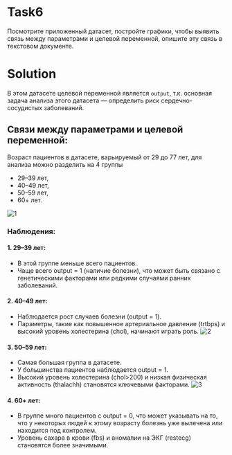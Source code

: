 # Task6
Посмотрите приложенный датасет, постройте графики, чтобы выявить связь между параметрами и целевой переменной, опишите эту связь в текстовом документе.

# Solution
В этом датасете целевой переменной является `output`, т.к. основная задача анализа этого датасета — определить риск сердечно-сосудистых заболеваний.

## Связи между параметрами и целевой переменной:
Возраст пациентов в датасете, варьируемый от 29 до 77 лет, для анализа можно разделить на 4 группы
- 29–39 лет, 
- 40–49 лет, 
- 50–59 лет, 
- 60+ лет. 

![1](https://github.com/user-attachments/assets/92dd0d1c-9920-4b67-94f3-8fe02393a1a7)

### Наблюдения:

#### 1. 29–39 лет:
- В этой группе меньше всего пациентов.
- Чаще всего output = 1 (наличие болезни), что может быть связано с генетическими факторами или редкими случаями ранних заболеваний.

#### 2. 40–49 лет:
- Наблюдается рост случаев болезни (output = 1).
- Параметры, такие как повышенное артериальное давление (trtbps) и высокий уровень холестерина (chol), начинают играть роль.
![2](https://github.com/user-attachments/assets/991e9473-a0e3-45e0-b253-a5f432f71728)

#### 3. 50–59 лет:
- Самая большая группа в датасете.
- У большинства пациентов наблюдается output = 1.
- Высокий уровень холестерина (chol>200) и низкая физическая активность (thalachh) становятся ключевыми факторами.
![3](https://github.com/user-attachments/assets/fbb5e485-1b72-47ee-840f-d5e8a4668bc5)

#### 4. 60+ лет:
- В группе много пациентов с output = 0, что может указывать на то, что у некоторых людей к этому возрасту болезнь уже вылечена или находится под контролем.
- Уровень сахара в крови (fbs) и аномалии на ЭКГ (restecg) становятся более значимыми.

